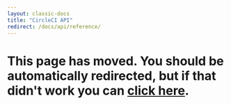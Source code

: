 ```yaml
---
layout: classic-docs
title: "CircleCI API"
redirect: /docs/api/reference/
---
```


<h1>This page has moved. You should be automatically redirected, but if that didn't work you can <a href="/docs/api/reference/">click here</a>.</h1> 

